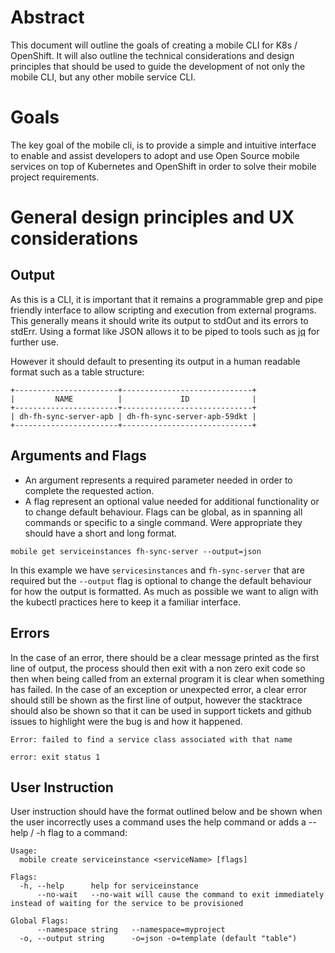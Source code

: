 # Abstract

This document will outline the goals of creating a mobile CLI for K8s / OpenShift. It will also outline the technical considerations and design principles that should be used to guide the development of not only the mobile CLI, but any other mobile service CLI.



# Goals

The key goal of the mobile cli, is to provide a simple and intuitive interface to enable and assist developers to adopt and use Open Source mobile services on top of Kubernetes and OpenShift in order to solve their mobile project requirements.


# General design principles and UX considerations

## Output

As this is a CLI, it is important that it remains a programmable grep and pipe friendly interface to allow scripting and execution from external programs. This generally means it should write its output to stdOut and its errors to stdErr. Using a format like JSON allows it to be piped to tools such as [jq](https://stedolan.github.io/jq/) for further use.

However it should default to presenting its output in a human readable format such as a table structure:
```
+-----------------------+-----------------------------+
|         NAME          |             ID              |
+-----------------------+-----------------------------+
| dh-fh-sync-server-apb | dh-fh-sync-server-apb-59dkt |
+-----------------------+-----------------------------+
```

## Arguments and Flags
	
- An argument represents a required parameter needed in order to complete the requested action. 
- A flag represent an optional value needed for additional functionality or to change default behaviour. Flags can be global, as in spanning all commands or specific to a single command. Were appropriate they should have a short and long format.

```
mobile get serviceinstances fh-sync-server --output=json
```
In this example we have  ```servicesinstances``` and ```fh-sync-server``` that are required but the ```--output``` flag is optional to change the default behaviour for how the output is formatted. As much as possible we want to align with the kubectl practices here to keep it a familiar interface.

## Errors

In the case of an error, there should be a clear message printed as the first line of output, the process should then exit with a non zero exit code so then when being called from an external program it is clear when something has failed.
In the case of an exception or unexpected error, a clear error should still be shown as the first line of output, however the stacktrace should also be shown so that it can be used in support tickets and github issues to highlight were the bug is and how it happened.

```
Error: failed to find a service class associated with that name

error: exit status 1
```

## User Instruction
User instruction should have the format outlined below and be shown when the user incorrectly uses a command uses the help command or adds a --help / -h flag to a command:

```
Usage:
  mobile create serviceinstance <serviceName> [flags]
  
Flags:
  -h, --help      help for serviceinstance
      --no-wait   --no-wait will cause the command to exit immediately instead of waiting for the service to be provisioned

Global Flags:
      --namespace string   --namespace=myproject
  -o, --output string      -o=json -o=template (default "table")
```  
  

